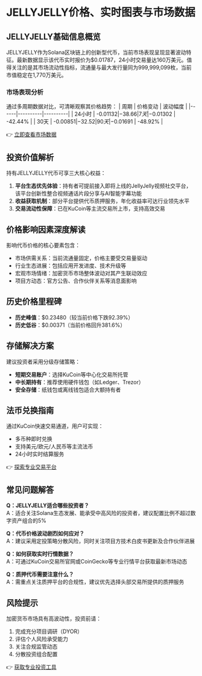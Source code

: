 # JELLYJELLY价格、实时图表与市场数据

## JELLYJELLY基础信息概览
JELLYJELLY作为Solana区块链上的创新型代币，当前市场表现呈现显著波动特征。最新数据显示该代币实时报价为$0.01787，24小时交易量达160万美元。值得关注的是其市场流动性指标，流通量与最大发行量同为999,999,099枚，当前市值稳定在1,770万美元。

### 市场表现分析
通过多周期数据对比，可清晰观察其价格趋势：
| 周期 | 价格变动 | 波动幅度 |
|------|----------|----------|
| 24小时 | -$0.01132 | -38.66% |
| 7天 | -$0.01302 | -42.44% |
| 30天 | -$0.00851 | -32.52% |
| 90天 | -$0.01691 | -48.92% |

👉 [立即查看市场数据](https://bit.ly/okx_welcome)

## 投资价值解析
持有JELLYJELLY代币可享三大核心权益：
1. **平台生态优先体验**：持有者可提前接入即将上线的JellyJelly视频社交平台，该平台创新性整合视频通话片段分享与AI智能字幕功能
2. **收益获取机制**：部分平台提供代币质押服务，年化收益率可达行业领先水平
3. **交易流动性保障**：已在KuCoin等主流交易所上市，支持高效交易

## 价格影响因素深度解读
影响代币价格的核心要素包含：
- 市场供需关系：当前流通量固定，价格主要受交易量驱动
- 行业生态进展：包括应用开发进度、技术升级等
- 宏观市场情绪：加密货币市场整体波动对其产生联动效应
- 项目方动态：官方公告、合作伙伴关系等消息面影响

## 历史价格里程碑
- **历史峰值**：$0.23480（较当前价格下跌92.39%）
- **历史低谷**：$0.00371（当前价格回升381.6%）

## 存储解决方案
建议投资者采用分级存储策略：
- **短期交易账户**：选择KuCoin等中心化交易所托管
- **中长期持有**：推荐使用硬件钱包（如Ledger、Trezor）
- **安全存储**：纸钱包或离线钱包适合大额持有者

## 法币兑换指南
通过KuCoin快速交易通道，用户可实现：
- 多币种即时兑换
- 支持美元/欧元/人民币等主流法币
- 24小时实时结算服务

👉 [探索专业交易平台](https://bit.ly/okx_welcome)

## 常见问题解答
**Q：JELLYJELLY适合哪些投资者？**  
A：适合关注Solana生态发展、能承受中高风险的投资者，建议配置比例不超过数字资产组合的5%

**Q：代币价格波动剧烈如何应对？**  
A：建议采用定投策略分散风险，同时关注项目方技术白皮书更新及合作伙伴进展

**Q：如何获取实时行情数据？**  
A：可通过KuCoin交易所官网或CoinGecko等专业行情平台获取最新市场动态

**Q：质押代币需要注意什么？**  
A：需重点关注质押平台的合规性，建议优先选择头部交易所提供的质押服务

## 风险提示
加密货币市场具有高波动性，投资前请：
1. 完成充分项目调研（DYOR）
2. 评估个人风险承受能力
3. 关注合规监管动态
4. 分散投资组合配置

👉 [获取专业投资工具](https://bit.ly/okx_welcome)
